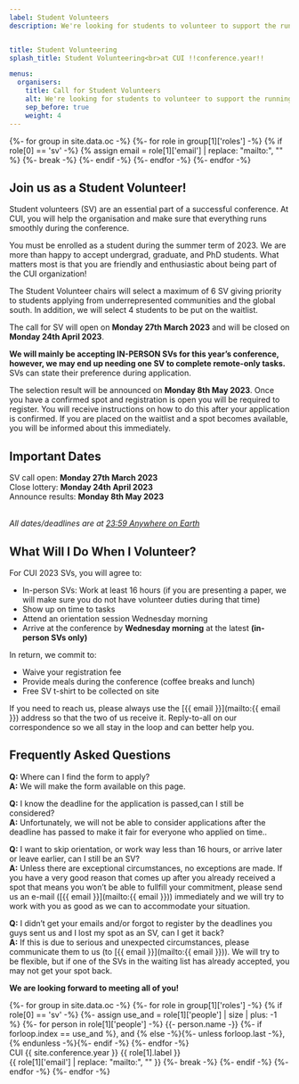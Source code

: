 ```yaml
---
label: Student Volunteers
description: We're looking for students to volunteer to support the running of CUI !!conference.year!!.


title: Student Volunteering
splash_title: Student Volunteering<br>at CUI !!conference.year!!

menus:
  organisers:
    title: Call for Student Volunteers
    alt: We're looking for students to volunteer to support the running of CUI !!conference.year!!.
    sep_before: true
    weight: 4
---
```


{%- for group in site.data.oc -%}
	{%- for role in group[1]['roles'] -%}
		{% if role[0] == 'sv' -%}
			{% assign email = role[1]['email'] | replace: "mailto:", "" %}
			{%- break -%}
		{%- endif -%}
	{%- endfor -%}
{%- endfor -%}

## Join us as a Student Volunteer!

Student volunteers (SV) are an essential part of a successful conference. At CUI, you will help the organisation and make sure that everything runs smoothly during the conference. 

You must be enrolled as a student during the summer term of 2023. We are more than happy to accept undergrad, graduate, and PhD students. What matters most is that you are friendly and enthusiastic about being part of the CUI organization!

The Student Volunteer chairs will select a maximum of 6 SV giving priority to students applying from underrepresented communities and the global south. In addition, we will select 4 students to be put on the waitlist. 

The call for SV will open on **Monday 27th March 2023** and will be closed on **Monday 24th April 2023**. 

**We will mainly be accepting IN-PERSON SVs for this year’s conference, however, we may end up needing one SV to complete remote-only tasks.** SVs can state their preference during application. 

The selection result will be announced on **Monday 8th May 2023**. Once you have a confirmed spot and registration is open you will be required to register. You will receive instructions on how to do this after your application is confirmed. If you are placed on the waitlist and a spot becomes available, you will be informed about this immediately.

## Important Dates

SV call open: **Monday 27th March 2023**<br>
Close lottery: **Monday 24th April 2023**<br>
Announce results: **Monday 8th May 2023**

<em class="small"><br>All dates/deadlines are at <a href="https://time.is/Anywhere_on_Earth" title="The current time in 'Anywhere on Earth'">23:59 Anywhere on Earth</a></em>


## What Will I Do When I Volunteer?
For CUI 2023 SVs, you will agree to:
* In-person SVs: Work at least 16 hours (if you are presenting a paper, we will make sure you do not have volunteer duties during that time)
* Show up on time to tasks
* Attend an orientation session Wednesday morning
* Arrive at the conference by **Wednesday morning** at the latest **(in-person SVs only)**

In return, we commit to:
* Waive your registration fee
* Provide meals during the conference (coffee breaks and lunch)
* Free SV t-shirt to be collected on site

If you need to reach us, please always use the [{{ email }}](mailto:{{ email }}) address so that the two of us receive it. Reply-to-all on our correspondence so we all stay in the loop and can better help you.


## Frequently Asked Questions

**Q:** Where can I find the form to apply?<br>
**A:** We will make the form available on this page.

**Q:** I know the deadline for the application is passed,can I still be considered?<br>
**A:** Unfortunately, we will not be able to consider applications after the deadline has passed to make it fair for everyone who applied on time..

**Q:** I want to skip orientation, or work way less than 16 hours, or arrive later or leave earlier, can I still be an SV?<br>
**A:** Unless there are exceptional circumstances, no exceptions are made. If you have a very good reason that comes up after you already received a spot that means you won’t be able to fullfill your commitment, please send us an e-mail ([{{ email }}](mailto:{{ email }})) immediately and we will try to work with you as good as we can to accommodate your situation.

**Q:** I didn’t get your emails and/or forgot to register by the deadlines you guys sent us and I lost my spot as an SV, can I get it back?<br>
**A:** If this is due to serious and unexpected circumstances, please communicate them to us (to [{{ email }}](mailto:{{ email }})). We will try to be flexible, but if one of the SVs in the waiting list has already accepted, you may not get your spot back.


**We are looking forward to meeting all of you!**

<p>
{%- for group in site.data.oc -%}
	{%- for role in group[1]['roles'] -%}
		{% if role[0] == 'sv' -%}
			{%- assign use_and = role[1]['people'] | size | plus: -1 %}
			{%- for person in role[1]['people'] -%}
				{{- person.name -}}
				{%- if forloop.index == use_and %}, and {% else -%}{%- unless forloop.last -%}, {% endunless -%}{%- endif -%}
			{%- endfor -%}
			<br>
			CUI {{ site.conference.year }} {{ role[1].label }}
			<br>
			{{ role[1]['email'] | replace: "mailto:", "" }}
			{%- break -%}
		{%- endif -%}
	{%- endfor -%}
{%- endfor -%}
</p>